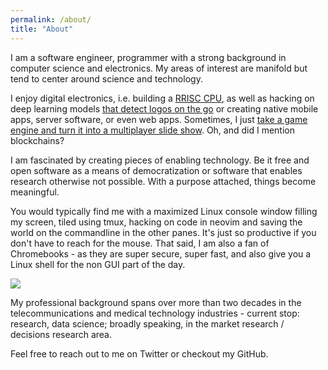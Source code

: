 ```yaml
---
permalink: /about/
title: "About"
---
```


I am a software engineer, programmer with a strong background in computer science and electronics. My areas of interest are manifold but tend to center around science and technology.

I enjoy digital electronics, i.e. building a [RRISC CPU](/projects/rrisc/), as well as hacking on deep learning models [that detect logos on the go](/projects/brille/) or creating native mobile apps, server software, or even web apps. Sometimes, I just [take a game engine and turn it into a multiplayer slide show](/projects/bullets/). Oh, and did I mention blockchains?

I am fascinated by creating pieces of enabling technology. Be it free and open software as a means of democratization or software that enables research otherwise not possible. With a purpose attached, things become meaningful. 

You would typically find me with a maximized Linux console window filling my screen, tiled using tmux, hacking on code in neovim and saving the world on the commandline in the other panes. It's just so productive if you don't have to reach for the mouse.
That said, I am also a fan of Chromebooks - as they are super secure, super fast, and also give you a Linux shell for the non GUI part of the day.

![](https://user-images.githubusercontent.com/30892199/103263490-55568900-49a8-11eb-9b65-84b423a1a7b3.png)

My professional background spans over more than two decades in the telecommunications and medical technology industries - current stop: research, data science; broadly speaking, in the market research / decisions research area.

Feel free to reach out to me on Twitter or checkout my GitHub.
